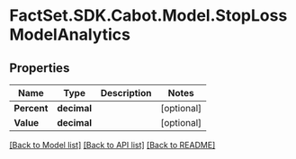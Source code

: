 # FactSet.SDK.Cabot.Model.StopLossModelAnalytics

## Properties

Name | Type | Description | Notes
------------ | ------------- | ------------- | -------------
**Percent** | **decimal** |  | [optional] 
**Value** | **decimal** |  | [optional] 

[[Back to Model list]](../README.md#documentation-for-models) [[Back to API list]](../README.md#documentation-for-api-endpoints) [[Back to README]](../README.md)

